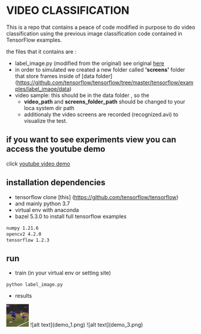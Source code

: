 # VIDEO CLASSIFICATION

This is a repo that contains a peace of code modified in purpose to do video classification using the previous
image classification code contained in TensorFlow examples.

the files that it contains are :
- label_image.py (modified from the original) see original [here](https://github.com/tensorflow/tensorflow/blob/master/tensorflow/examples/label_image/label_image.py)
- in order to simulated we created a new folder called **'screens'** folder that store frames  inside of [data folder] (https://github.com/tensorflow/tensorflow/tree/master/tensorflow/examples/label_image/data)
- video sample: this should be in the data folder , so the
    - **video_path** and **screens_folder_path** should be changed to your loca system dir path
    - additionaly the video screens are recorded (recognized.avi) to visualize the test.

## if you want to see experiments view you can access the youtube demo

click [youtube video demo](https://www.youtube.com/watch?v=mZdsx-WhCwo&ab_channel=ErrolWilderdMamaniCondori)

## installation dependencies
* tensorflow clone [this] (https://github.com/tensorflow/tensorflow)
* and mainly python 3.7
* virtual env with anaconda
* bazel 5.3.0 to install full tensorflow examples

```
numpy 1.21.6
opencv2 4.2.0
tensorflow 1.2.3

```
## run
* train (in your virtual env or setting site)

```
python label_image.py
```

* results


<img src="demo.png" height="60" width="60" >
![alt text](demo_1.png)
![alt text](demo_3.png)

